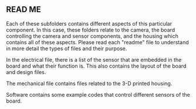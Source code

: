 ## READ ME

Each of these subfolders contains different aspects of this particular component. In this case, these folders relate to the camera, the board controlling the camera and sensor components, and the housing which contains all of these aspects. Please read each "readme" file to understand in more detail the types of files and their purpose. 

In the electrical file, there is a list of the sensor that are embedded in the board and what their function is. This also contains the layout of the board and design files. 

The mechanical file contains files related to the 3-D printed housing. 

Software contains some example codes that control different sensors of the board. 


